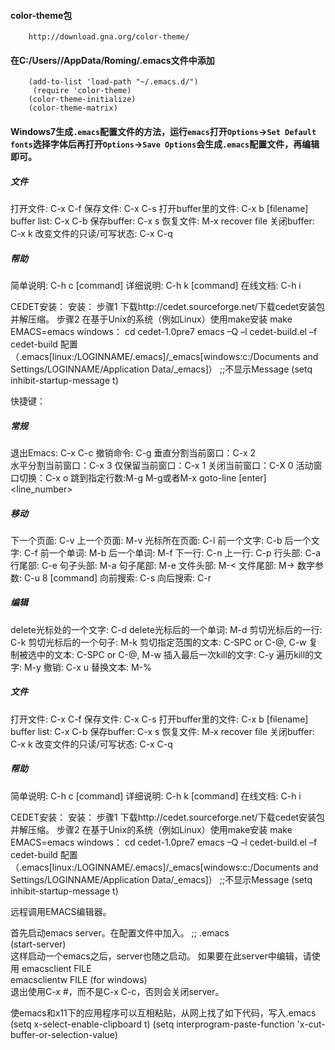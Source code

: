 ﻿#### color-theme包

        http://download.gna.org/color-theme/

#### 在C:/Users/<name>/AppData/Roming/.emacs文件中添加

        (add-to-list 'load-path "~/.emacs.d/")
         (require 'color-theme)
        (color-theme-initialize)
        (color-theme-matrix)

#### Windows7生成`.emacs`配置文件的方法，运行`emacs`打开`Options`->`Set Default fonts`选择字体后再打开`Options`->`Save Options`会生成`.emacs`配置文件，再编辑即可。
##### 文件 #####
打开文件: C-x C-f
保存文件: C-x C-s
打开buffer里的文件: C-x b [filename]
buffer list: C-x C-b
保存buffer: C-x s
恢复文件: M-x recover file
关闭buffer: C-x k
改变文件的只读/可写状态: C-x C-q

##### 帮助 #####
简单说明: C-h c [command]
详细说明: C-h k [command]
在线文档: C-h i


CEDET安装：
安装：
步骤1
下载http://cedet.sourceforge.net/下载cedet安装包并解压缩。
步骤2
在基于Unix的系统（例如Linux）使用make安装
make EMACS=emacs
windows：
cd cedet-1.0pre7
emacs –Q –l cedet-build.el –f cedet-build
配置（.emacs[linux:/LOGINNAME/.emacs]/_emacs[windows:c:/Documents and Settings/LOGINNAME/Application Data/_emacs]）
;;不显示Message
(setq inhibit-startup-message t)


快捷键：
##### 常规 #####
退出Emacs: C-x C-c
撤销命令: C-g
垂直分割当前窗口：C-x 2   
水平分割当前窗口：C-x 3
仅保留当前窗口：C-x 1
关闭当前窗口：C-X 0
活动窗口切换：C-x o
跳到指定行数:M-g M-g或者M-x goto-line [enter] <line_number>
##### 移动 #####
下一个页面: C-v
上一个页面: M-v
光标所在页面: C-l
前一个文字: C-b
后一个文字: C-f
前一个单词: M-b
后一个单词: M-f
下一行: C-n
上一行: C-p
行头部: C-a
行尾部: C-e
句子头部: M-a
句子尾部: M-e
文件头部: M-<
文件尾部: M->
数字参数: C-u 8 [command]
向前搜索: C-s
向后搜索: C-r

##### 编辑 #####
delete光标处的一个文字: C-d
delete光标后的一个单词: M-d
剪切光标后的一行: C-k
剪切光标后的一个句子: M-k
剪切指定范围的文本: C-SPC or C-@, C-w
复制被选中的文本: C-SPC or C-@, M-w
插入最后一次kill的文字: C-y
遍历kill的文字: M-y
撤销: C-x u
替换文本: M-%

##### 文件 #####
打开文件: C-x C-f
保存文件: C-x C-s
打开buffer里的文件: C-x b [filename]
buffer list: C-x C-b
保存buffer: C-x s
恢复文件: M-x recover file
关闭buffer: C-x k
改变文件的只读/可写状态: C-x C-q

##### 帮助 #####
简单说明: C-h c [command]
详细说明: C-h k [command]
在线文档: C-h i


CEDET安装：
安装：
步骤1
下载http://cedet.sourceforge.net/下载cedet安装包并解压缩。
步骤2
在基于Unix的系统（例如Linux）使用make安装
make EMACS=emacs
windows：
cd cedet-1.0pre7
emacs –Q –l cedet-build.el –f cedet-build
配置（.emacs[linux:/LOGINNAME/.emacs]/_emacs[windows:c:/Documents and Settings/LOGINNAME/Application Data/_emacs]）
;;不显示Message
(setq inhibit-startup-message t)


远程调用EMACS编辑器。

首先启动emacs server。在配置文件中加入。
;; .emacs  
(start-server)  
这样启动一个emacs之后，server也随之启动。
如果要在此server中编辑，请使用
emacsclient FILE  
emacsclientw FILE (for windows)  
退出使用C-x #，而不是C-x C-c，否则会关闭server。


使emacs和x11下的应用程序可以互相粘贴，从网上找了如下代码，写入.emacs
(setq x-select-enable-clipboard t)
(setq interprogram-paste-function 'x-cut-buffer-or-selection-value)
